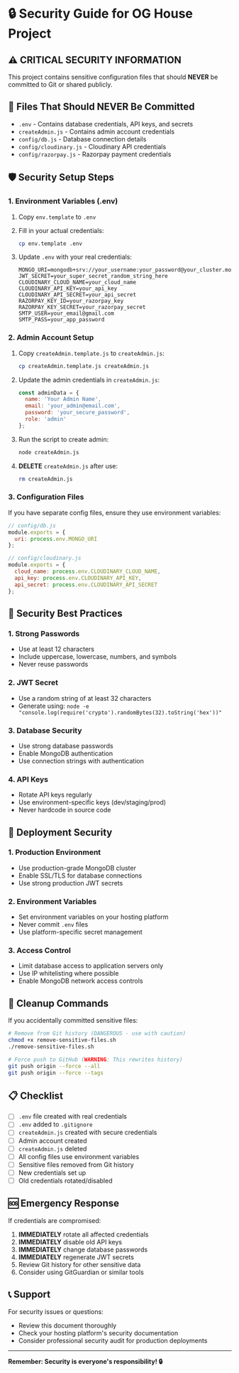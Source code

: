 # 🔒 Security Guide for OG House Project

## ⚠️ **CRITICAL SECURITY INFORMATION**

This project contains sensitive configuration files that should **NEVER** be committed to Git or shared publicly.

## 🚨 **Files That Should NEVER Be Committed**

- `.env` - Contains database credentials, API keys, and secrets
- `createAdmin.js` - Contains admin account credentials
- `config/db.js` - Database connection details
- `config/cloudinary.js` - Cloudinary API credentials
- `config/razorpay.js` - Razorpay payment credentials

## 🛡️ **Security Setup Steps**

### **1. Environment Variables (.env)**

1. Copy `env.template` to `.env`
2. Fill in your actual credentials:
   ```bash
   cp env.template .env
   ```

3. Update `.env` with your real credentials:
   ```env
   MONGO_URI=mongodb+srv://your_username:your_password@your_cluster.mongodb.net/your_database
   JWT_SECRET=your_super_secret_random_string_here
   CLOUDINARY_CLOUD_NAME=your_cloud_name
   CLOUDINARY_API_KEY=your_api_key
   CLOUDINARY_API_SECRET=your_api_secret
   RAZORPAY_KEY_ID=your_razorpay_key
   RAZORPAY_KEY_SECRET=your_razorpay_secret
   SMTP_USER=your_email@gmail.com
   SMTP_PASS=your_app_password
   ```

### **2. Admin Account Setup**

1. Copy `createAdmin.template.js` to `createAdmin.js`:
   ```bash
   cp createAdmin.template.js createAdmin.js
   ```

2. Update the admin credentials in `createAdmin.js`:
   ```javascript
   const adminData = {
     name: 'Your Admin Name',
     email: 'your_admin@email.com',
     password: 'your_secure_password',
     role: 'admin'
   };
   ```

3. Run the script to create admin:
   ```bash
   node createAdmin.js
   ```

4. **DELETE** `createAdmin.js` after use:
   ```bash
   rm createAdmin.js
   ```

### **3. Configuration Files**

If you have separate config files, ensure they use environment variables:

```javascript
// config/db.js
module.exports = {
  uri: process.env.MONGO_URI
};

// config/cloudinary.js
module.exports = {
  cloud_name: process.env.CLOUDINARY_CLOUD_NAME,
  api_key: process.env.CLOUDINARY_API_KEY,
  api_secret: process.env.CLOUDINARY_API_SECRET
};
```

## 🔐 **Security Best Practices**

### **1. Strong Passwords**
- Use at least 12 characters
- Include uppercase, lowercase, numbers, and symbols
- Never reuse passwords

### **2. JWT Secret**
- Use a random string of at least 32 characters
- Generate using: `node -e "console.log(require('crypto').randomBytes(32).toString('hex'))"`

### **3. Database Security**
- Use strong database passwords
- Enable MongoDB authentication
- Use connection strings with authentication

### **4. API Keys**
- Rotate API keys regularly
- Use environment-specific keys (dev/staging/prod)
- Never hardcode in source code

## 🚀 **Deployment Security**

### **1. Production Environment**
- Use production-grade MongoDB cluster
- Enable SSL/TLS for database connections
- Use strong production JWT secrets

### **2. Environment Variables**
- Set environment variables on your hosting platform
- Never commit `.env` files
- Use platform-specific secret management

### **3. Access Control**
- Limit database access to application servers only
- Use IP whitelisting where possible
- Enable MongoDB network access controls

## 🧹 **Cleanup Commands**

If you accidentally committed sensitive files:

```bash
# Remove from Git history (DANGEROUS - use with caution)
chmod +x remove-sensitive-files.sh
./remove-sensitive-files.sh

# Force push to GitHub (WARNING: This rewrites history)
git push origin --force --all
git push origin --force --tags
```

## 📋 **Checklist**

- [ ] `.env` file created with real credentials
- [ ] `.env` added to `.gitignore`
- [ ] `createAdmin.js` created with secure credentials
- [ ] Admin account created
- [ ] `createAdmin.js` deleted
- [ ] All config files use environment variables
- [ ] Sensitive files removed from Git history
- [ ] New credentials set up
- [ ] Old credentials rotated/disabled

## 🆘 **Emergency Response**

If credentials are compromised:

1. **IMMEDIATELY** rotate all affected credentials
2. **IMMEDIATELY** disable old API keys
3. **IMMEDIATELY** change database passwords
4. **IMMEDIATELY** regenerate JWT secrets
5. Review Git history for other sensitive data
6. Consider using GitGuardian or similar tools

## 📞 **Support**

For security issues or questions:
- Review this document thoroughly
- Check your hosting platform's security documentation
- Consider professional security audit for production deployments

---

**Remember: Security is everyone's responsibility! 🔒**
